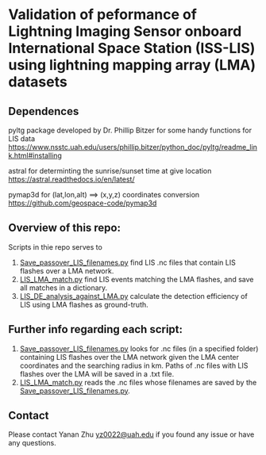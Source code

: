 # Validation of  peformance of Lightning Imaging Sensor onboard International Space Station (ISS-LIS) using lightning mapping array (LMA) datasets

## Dependences
pyltg package developed by Dr. Phillip Bitzer for some handy functions for LIS data
<https://www.nsstc.uah.edu/users/phillip.bitzer/python_doc/pyltg/readme_link.html#installing>

astral for determinting the sunrise/sunset time at give location
<https://astral.readthedocs.io/en/latest/>

pymap3d for (lat,lon,alt) ==> (x,y,z) coordinates conversion
<https://github.com/geospace-code/pymap3d>



## Overview of this repo:
Scripts in thie repo serves to 
1. [Save_passover_LIS_filenames.py](https://github.com/safelysparky/LIS_LMA_val/blob/main/Save_passover_LIS_filenames.py) find LIS .nc files that contain LIS flashes over a LMA network. 
2. [LIS_LMA_match.py](https://github.com/safelysparky/LIS_LMA_val/blob/main/LIS_LMA_match.py) find LIS events matching the LMA flashes, and save all matches in a dictionary.
3. [LIS_DE_analysis_against_LMA.py](https://github.com/safelysparky/LIS_LMA_val/blob/main/LIS_DE_analysis_against_LMA.py) calculate the detection efficiency of LIS using LMA flashes as ground-truth.

## Further info regarding each script:
1. [Save_passover_LIS_filenames.py](https://github.com/safelysparky/LIS_LMA_val/blob/main/Save_passover_LIS_filenames.py) looks for .nc files (in a specified folder) containing LIS flashes over the LMA network given the LMA center coordinates and the searching radius in km. Paths of .nc files with LIS flashes over the LMA will be saved in a .txt file.
2. [LIS_LMA_match.py](https://github.com/safelysparky/LIS_LMA_val/blob/main/LIS_LMA_match.py) reads the .nc files whose filenames are saved by the [Save_passover_LIS_filenames.py](https://github.com/safelysparky/LIS_LMA_val/blob/main/Save_passover_LIS_filenames.py).
## Contact
Please contact Yanan Zhu <yz0022@uah.edu> if you found any issue or have any questions. 